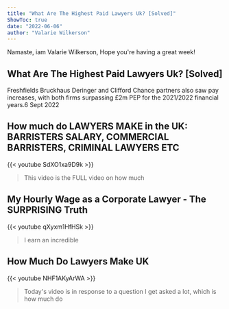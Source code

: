 ```yaml
---
title: "What Are The Highest Paid Lawyers Uk? [Solved]"
ShowToc: true 
date: "2022-06-06"
author: "Valarie Wilkerson" 
---
```


Namaste, iam Valarie Wilkerson, Hope you're having a great week!
## What Are The Highest Paid Lawyers Uk? [Solved]
Freshfields Bruckhaus Deringer and Clifford Chance partners also saw pay increases, with both firms surpassing £2m PEP for the 2021/2022 financial years.6 Sept 2022

## How much do LAWYERS MAKE in the UK: BARRISTERS SALARY, COMMERCIAL BARRISTERS, CRIMINAL LAWYERS ETC
{{< youtube SdXO1xa9D9k >}}
>This video is the FULL video on how much 

## My Hourly Wage as a Corporate Lawyer - The SURPRISING Truth
{{< youtube qXyxm1HfHSk >}}
>I earn an incredible 

## How Much Do Lawyers Make UK
{{< youtube NHF1AKyArWA >}}
>Today's video is in response to a question I get asked a lot, which is how much do 


